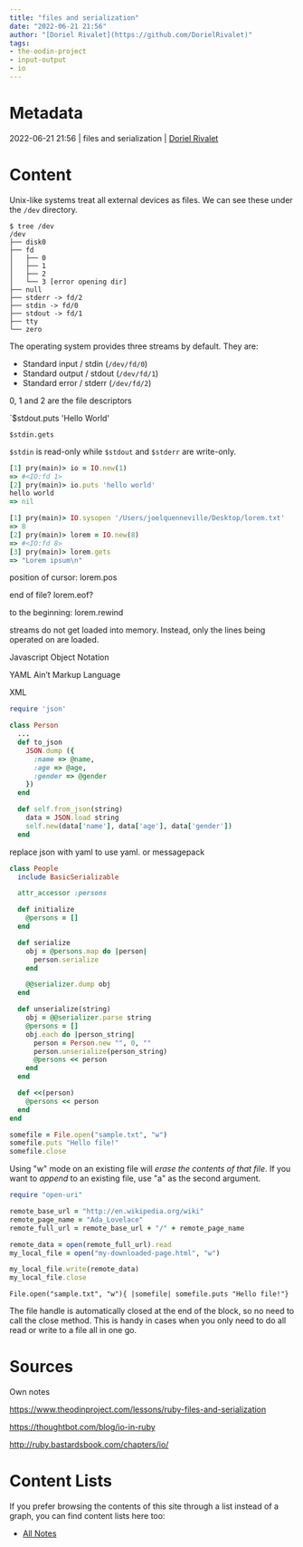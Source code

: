 ```yaml
---
title: "files and serialization"
date: "2022-06-21 21:56"
author: "[Doriel Rivalet](https://github.com/DorielRivalet)"
tags:
- the-oodin-project
- input-output
- io
---
```


# Metadata
2022-06-21 21:56  | files and serialization | [Doriel Rivalet](https://github.com/DorielRivalet)

# Content

Unix-like systems treat all external devices as files. We can see these under the `/dev` directory.

```
$ tree /dev 
/dev 
├── disk0 
├── fd    
│ 	├── 0   
│ 	├── 1 
│   ├── 2 
│	└── 3 [error opening dir] 
├── null 
├── stderr -> fd/2 
├── stdin -> fd/0 
├── stdout -> fd/1 
├── tty 
└── zero
```
The operating system provides three streams by default. They are:

-   Standard input / stdin (`/dev/fd/0`)
-   Standard output / stdout (`/dev/fd/1`)
-   Standard error /  stderr (`/dev/fd/2`)

0, 1 and 2 are the file descriptors

`$stdout.puts 'Hello World'

`$stdin.gets`

`$stdin` is read-only while `$stdout` and `$stderr` are write-only.


```ruby
[1] pry(main)> io = IO.new(1) 
=> #<IO:fd 1> 
[2] pry(main)> io.puts 'hello world' 
hello world 
=> nil
```
```ruby
[1] pry(main)> IO.sysopen '/Users/joelquenneville/Desktop/lorem.txt' 
=> 8 
[2] pry(main)> lorem = IO.new(8) 
=> #<IO:fd 8> 
[3] pry(main)> lorem.gets 
=> "Lorem ipsum\n"
```
position of cursor: lorem.pos

end of file? lorem.eof?

to the beginning: lorem.rewind

streams do not get loaded into memory. Instead, only the lines being operated on are loaded.

Javascript Object Notation

YAML Ain’t Markup Language

XML

```ruby
require 'json'

class Person
  ...
  def to_json
    JSON.dump ({
      :name => @name,
      :age => @age,
      :gender => @gender
    })
  end

  def self.from_json(string)
    data = JSON.load string
    self.new(data['name'], data['age'], data['gender'])
  end
```

replace json with yaml to use yaml. or messagepack

```ruby
class People
  include BasicSerializable

  attr_accessor :persons

  def initialize
    @persons = []
  end

  def serialize
    obj = @persons.map do |person|
      person.serialize
    end

    @@serializer.dump obj
  end

  def unserialize(string)
    obj = @@serializer.parse string
    @persons = []
    obj.each do |person_string|
      person = Person.new "", 0, ""
      person.unserialize(person_string)
      @persons << person
    end
  end

  def <<(person)
    @persons << person
  end
end
```


```ruby
somefile = File.open("sample.txt", "w")
somefile.puts "Hello file!"
somefile.close   
```

Using "w" mode on an existing file will _erase the contents of that file_. If you want to _append_ to an existing file, use "a" as the second argument.

```ruby
require "open-uri"

remote_base_url = "http://en.wikipedia.org/wiki"
remote_page_name = "Ada_Lovelace"
remote_full_url = remote_base_url + "/" + remote_page_name

remote_data = open(remote_full_url).read
my_local_file = open("my-downloaded-page.html", "w") 

my_local_file.write(remote_data)
my_local_file.close
```

```
File.open("sample.txt", "w"){ |somefile| somefile.puts "Hello file!"}
```

The file handle is automatically closed at the end of the block, so no need to call the close method. This is handy in cases when you only need to do all read or write to a file all in one go.





# Sources
Own notes

https://www.theodinproject.com/lessons/ruby-files-and-serialization

https://thoughtbot.com/blog/io-in-ruby

http://ruby.bastardsbook.com/chapters/io/

# Content Lists
If you prefer browsing the contents of this site through a list instead of a graph, you can find content lists here too:

- [All Notes](notes/)
